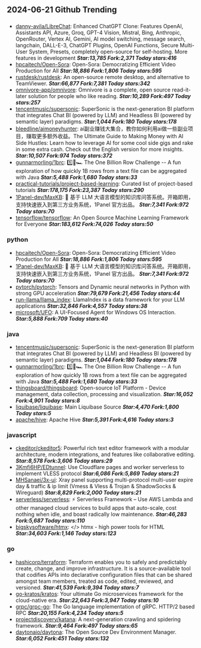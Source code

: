 ## 2024-06-21 Github Trending

### 
* [danny-avila/LibreChat](https://github.com/danny-avila/LibreChat): Enhanced ChatGPT Clone: Features OpenAI, Assistants API, Azure, Groq, GPT-4 Vision, Mistral, Bing, Anthropic, OpenRouter, Vertex AI, Gemini, AI model switching, message search, langchain, DALL-E-3, ChatGPT Plugins, OpenAI Functions, Secure Multi-User System, Presets, completely open-source for self-hosting. More features in development ***Star:13,785 Fork:2,371 Today stars:416***
* [hpcaitech/Open-Sora](https://github.com/hpcaitech/Open-Sora): Open-Sora: Democratizing Efficient Video Production for All ***Star:18,886 Fork:1,806 Today stars:595***
* [rustdesk/rustdesk](https://github.com/rustdesk/rustdesk): An open-source remote desktop, and alternative to TeamViewer. ***Star:66,877 Fork:7,381 Today stars:342***
* [omnivore-app/omnivore](https://github.com/omnivore-app/omnivore): Omnivore is a complete, open source read-it-later solution for people who like reading. ***Star:10,289 Fork:497 Today stars:257***
* [tencentmusic/supersonic](https://github.com/tencentmusic/supersonic): SuperSonic is the next-generation BI platform that integrates Chat BI (powered by LLM) and Headless BI (powered by semantic layer) paradigms. ***Star:1,044 Fork:180 Today stars:178***
* [bleedline/aimoneyhunter](https://github.com/bleedline/aimoneyhunter): ai副业赚钱大集合，教你如何利用ai做一些副业项目，赚取更多额外收益。The Ultimate Guide to Making Money with AI Side Hustles: Learn how to leverage AI for some cool side gigs and rake in some extra cash. Check out the English version for more insights. ***Star:10,507 Fork:974 Today stars:372***
* [gunnarmorling/1brc](https://github.com/gunnarmorling/1brc): 1️⃣🐝🏎️ The One Billion Row Challenge -- A fun exploration of how quickly 1B rows from a text file can be aggregated with Java ***Star:5,488 Fork:1,680 Today stars:33***
* [practical-tutorials/project-based-learning](https://github.com/practical-tutorials/project-based-learning): Curated list of project-based tutorials ***Star:178,175 Fork:23,387 Today stars:290***
* [1Panel-dev/MaxKB](https://github.com/1Panel-dev/MaxKB): 🚀 基于 LLM 大语言模型的知识库问答系统。开箱即用，支持快速嵌入到第三方业务系统，1Panel 官方出品。 ***Star:7,341 Fork:972 Today stars:70***
* [tensorflow/tensorflow](https://github.com/tensorflow/tensorflow): An Open Source Machine Learning Framework for Everyone ***Star:183,612 Fork:74,026 Today stars:50***

### python
* [hpcaitech/Open-Sora](https://github.com/hpcaitech/Open-Sora): Open-Sora: Democratizing Efficient Video Production for All ***Star:18,886 Fork:1,806 Today stars:595***
* [1Panel-dev/MaxKB](https://github.com/1Panel-dev/MaxKB): 🚀 基于 LLM 大语言模型的知识库问答系统。开箱即用，支持快速嵌入到第三方业务系统，1Panel 官方出品。 ***Star:7,341 Fork:972 Today stars:70***
* [pytorch/pytorch](https://github.com/pytorch/pytorch): Tensors and Dynamic neural networks in Python with strong GPU acceleration ***Star:79,679 Fork:21,456 Today stars:44***
* [run-llama/llama_index](https://github.com/run-llama/llama_index): LlamaIndex is a data framework for your LLM applications ***Star:32,846 Fork:4,557 Today stars:38***
* [microsoft/UFO](https://github.com/microsoft/UFO): A UI-Focused Agent for Windows OS Interaction. ***Star:5,888 Fork:709 Today stars:40***

### java
* [tencentmusic/supersonic](https://github.com/tencentmusic/supersonic): SuperSonic is the next-generation BI platform that integrates Chat BI (powered by LLM) and Headless BI (powered by semantic layer) paradigms. ***Star:1,044 Fork:180 Today stars:178***
* [gunnarmorling/1brc](https://github.com/gunnarmorling/1brc): 1️⃣🐝🏎️ The One Billion Row Challenge -- A fun exploration of how quickly 1B rows from a text file can be aggregated with Java ***Star:5,488 Fork:1,680 Today stars:33***
* [thingsboard/thingsboard](https://github.com/thingsboard/thingsboard): Open-source IoT Platform - Device management, data collection, processing and visualization. ***Star:16,052 Fork:4,901 Today stars:8***
* [liquibase/liquibase](https://github.com/liquibase/liquibase): Main Liquibase Source ***Star:4,470 Fork:1,800 Today stars:5***
* [apache/hive](https://github.com/apache/hive): Apache Hive ***Star:5,391 Fork:4,616 Today stars:3***

### javascript
* [ckeditor/ckeditor5](https://github.com/ckeditor/ckeditor5): Powerful rich text editor framework with a modular architecture, modern integrations, and features like collaborative editing. ***Star:8,578 Fork:3,606 Today stars:29***
* [3Kmfi6HP/EDtunnel](https://github.com/3Kmfi6HP/EDtunnel): Use Cloudflare pages and worker serverless to implement VLESS protocol ***Star:6,086 Fork:5,869 Today stars:21***
* [MHSanaei/3x-ui](https://github.com/MHSanaei/3x-ui): Xray panel supporting multi-protocol multi-user expire day & traffic & ip limit (Vmess & Vless & Trojan & ShadowSocks & Wireguard) ***Star:8,829 Fork:2,000 Today stars:21***
* [serverless/serverless](https://github.com/serverless/serverless): ⚡ Serverless Framework – Use AWS Lambda and other managed cloud services to build apps that auto-scale, cost nothing when idle, and boast radically low maintenance. ***Star:46,283 Fork:5,687 Today stars:110***
* [bigskysoftware/htmx](https://github.com/bigskysoftware/htmx): </> htmx - high power tools for HTML ***Star:34,603 Fork:1,146 Today stars:123***

### go
* [hashicorp/terraform](https://github.com/hashicorp/terraform): Terraform enables you to safely and predictably create, change, and improve infrastructure. It is a source-available tool that codifies APIs into declarative configuration files that can be shared amongst team members, treated as code, edited, reviewed, and versioned. ***Star:41,539 Fork:9,394 Today stars:7***
* [go-kratos/kratos](https://github.com/go-kratos/kratos): Your ultimate Go microservices framework for the cloud-native era. ***Star:22,643 Fork:3,947 Today stars:10***
* [grpc/grpc-go](https://github.com/grpc/grpc-go): The Go language implementation of gRPC. HTTP/2 based RPC ***Star:20,155 Fork:4,234 Today stars:5***
* [projectdiscovery/katana](https://github.com/projectdiscovery/katana): A next-generation crawling and spidering framework. ***Star:9,464 Fork:497 Today stars:65***
* [daytonaio/daytona](https://github.com/daytonaio/daytona): The Open Source Dev Environment Manager. ***Star:6,052 Fork:451 Today stars:132***
